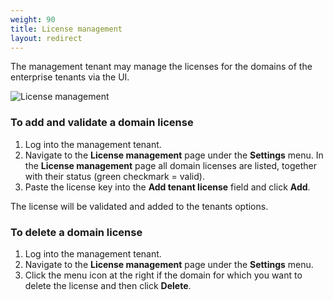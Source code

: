 ```yaml
---
weight: 90
title: License management
layout: redirect
---
```


The management tenant may manage the licenses for the domains of the enterprise tenants via the UI.

![License management](/images/users-guide/Administration/admin-license-management.png)

### To add and validate a domain license

1. Log into the management tenant.
2. Navigate to the **License management** page under the **Settings** menu. 
In the **License management** page all domain licenses are listed, together with their status (green checkmark = valid).
1. Paste the license key into the **Add tenant license** field and click **Add**.

The license will be validated and added to the tenants options.

### To delete a domain license

1. Log into the management tenant.
2. Navigate to the **License management** page under the **Settings** menu. 
3. Click the menu icon at the right if the domain for which you want to delete the license and then click **Delete**. 